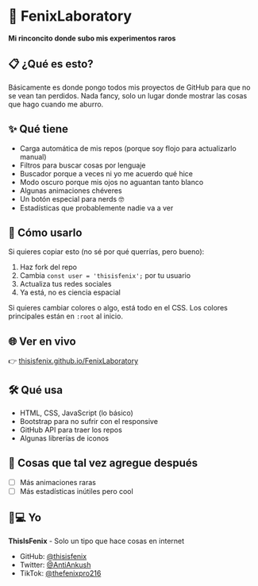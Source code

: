 # 🔬 FenixLaboratory

**Mi rinconcito donde subo mis experimentos raros**

## 📋 ¿Qué es esto?

Básicamente es donde pongo todos mis proyectos de GitHub para que no se vean tan perdidos. Nada fancy, solo un lugar donde mostrar las cosas que hago cuando me aburro.

## ✨ Qué tiene

- Carga automática de mis repos (porque soy flojo para actualizarlo manual)
- Filtros para buscar cosas por lenguaje
- Buscador porque a veces ni yo me acuerdo qué hice
- Modo oscuro porque mis ojos no aguantan tanto blanco
- Algunas animaciones chéveres
- Un botón especial para nerds 🤓
- Estadísticas que probablemente nadie va a ver


## 🚀 Cómo usarlo

Si quieres copiar esto (no sé por qué querrías, pero bueno):

1. Haz fork del repo
2. Cambia `const user = 'thisisfenix';` por tu usuario
3. Actualiza tus redes sociales
4. Ya está, no es ciencia espacial

Si quieres cambiar colores o algo, está todo en el CSS. Los colores principales están en `:root` al inicio.

## 🌐 Ver en vivo

👉 [thisisfenix.github.io/FenixLaboratory](https://thisisfenix.github.io/FenixLaboratory/)

## 🛠️ Qué usa

- HTML, CSS, JavaScript (lo básico)
- Bootstrap para no sufrir con el responsive
- GitHub API para traer los repos
- Algunas librerías de iconos

## 📝 Cosas que tal vez agregue después

- [ ] Más animaciones raras
- [ ] Más estadísticas inútiles pero cool

## 👨💻 Yo

**ThisIsFenix** - Solo un tipo que hace cosas en internet
- GitHub: [@thisisfenix](https://github.com/thisisfenix)
- Twitter: [@AntiAnkush](https://twitter.com/AntiAnkush) 
- TikTok: [@thefenixpro216](https://www.tiktok.com/@thefenixpro216)

